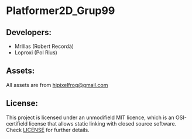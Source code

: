 # Platformer2D_Grup99


## Developers:
* MrIllas (Robert Recordà) 
* Loproxi (Pol Rius)

## Assets:
All assets are from hipixelfrog@gmail.com

## License:
This project is licensed under an unmodifield MIT licence, which is an OSI-certifield license that allows static linking with closed source software. Check [LICENSE](LICENSE) for further details.
